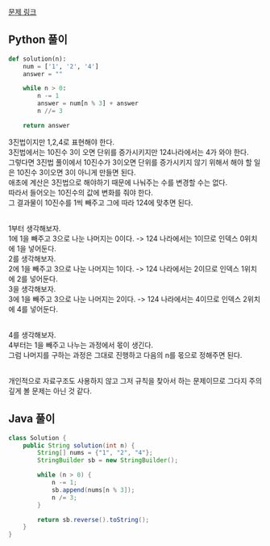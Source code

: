 [문제 링크](https://programmers.co.kr/learn/courses/30/lessons/12899)


## Python 풀이
```python
def solution(n):
    num = ['1', '2', '4']
    answer = ""

    while n > 0:
        n -= 1
        answer = num[n % 3] + answer
        n //= 3

    return answer
```
3진법이지만 1,2,4로 표현해야 한다.  
3진법에서는 10진수 3이 오면 단위를 증가시키지만 124나라에서는 4가 와야 한다.  
그렇다면 3진법 풀이에서 10진수가 3이오면 단위를 증가시키지 않기 위해서 해야 할 일은 10진수 3이오면 3이 아니게 만들면 된다.  
애초에 계산은 3진법으로 해야하기 때문에 나눠주는 수를 변경할 수는 없다.  
따라서 들어오는 10진수의 값에 변화를 줘야 한다.  
그 결과물이 10진수를 1씩 빼주고 그에 따라 124에 맞추면 된다.  
<br>

1부터 생각해보자.  
1에 1을 빼주고 3으로 나눈 나머지는 0이다. -> 124 나라에서는 1이므로 인덱스 0위치에 1을 넣어둔다.  
2를 생각해보자.  
2에 1을 빼주고 3으로 나눈 나머지는 1이다. -> 124 나라에서는 2이므로 인덱스 1위치에 2를 넣어둔다.  
3을 생각해보자.  
3에 1을 빼주고 3으로 나눈 나머지는 2이다. -> 124 나라에서는 4이므로 인덱스 2위치에 4를 넣어둔다.  
<br>

4를 생각해보자.  
4부터는 1을 빼주고 나누는 과정에서 몫이 생긴다.  
그럼 나머지를 구하는 과정은 그대로 진행하고 다음의 n를 몫으로 정해주면 된다.  
<br>

개인적으로 자료구조도 사용하지 않고 그저 규칙을 찾아서 하는 문제이므로 그다지 주의깊게 볼 문제는 아닌 것 같다.



## Java 풀이
```java
class Solution {
    public String solution(int n) {
        String[] nums = {"1", "2", "4"};
        StringBuilder sb = new StringBuilder();

        while (n > 0) {
            n -= 1;
            sb.append(nums[n % 3]);
            n /= 3;
        }

        return sb.reverse().toString();
    }
}
```